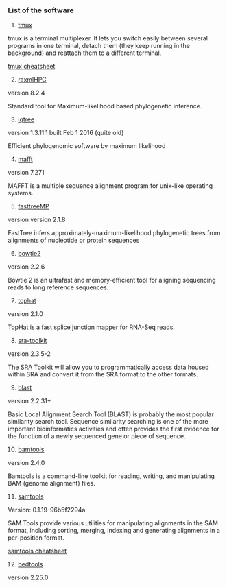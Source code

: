 ### List of the software ###

1. [tmux](https://github.com/tmux/tmux/wiki) 

tmux is a terminal multiplexer. It lets you switch easily between several programs in one terminal, detach them (they keep running in the background) and reattach them to a different terminal. 

[tmux cheatsheet](https://gist.github.com/MohamedAlaa/2961058)

2. [raxmlHPC](http://www.exelixis-lab.org)

version 8.2.4

Standard tool for Maximum-likelihood based phylogenetic inference.

3. [iqtree](http://www.iqtree.org/doc/)

version 1.3.11.1 built Feb  1 2016 (quite old)

Efficient phylogenomic software by maximum likelihood

4. [mafft](http://mafft.cbrc.jp/alignment/software/)

version 7.271

MAFFT is a multiple sequence alignment program for unix-like operating systems.

5. [fasttreeMP](http://www.microbesonline.org/fasttree/)

version version 2.1.8

FastTree infers approximately-maximum-likelihood phylogenetic trees from alignments of nucleotide or protein sequences

6. [bowtie2](http://bowtie-bio.sourceforge.net/bowtie2/index.shtml)

version 2.2.6

Bowtie 2 is an ultrafast and memory-efficient tool for aligning sequencing reads to long reference sequences.

7. [tophat](https://ccb.jhu.edu/software/tophat/index.shtml)

version 2.1.0

TopHat is a fast splice junction mapper for RNA-Seq reads.

8. [sra-toolkit](https://www.ncbi.nlm.nih.gov/books/NBK158900/)

version 2.3.5-2

The SRA Toolkit will allow you to programmatically access data housed within SRA and convert it from the SRA format to the other formats.

9. [blast](https://www.ncbi.nlm.nih.gov/books/NBK279690/)

version 2.2.31+

Basic Local Alignment Search Tool (BLAST) is probably the most popular similarity search tool. Sequence similarity searching is one of the more important bioinformatics activities and often provides the first evidence for the function of a newly sequenced gene or piece of sequence. 

10. [bamtools](https://github.com/pezmaster31/bamtools/wiki)

version 2.4.0

Bamtools is a command-line toolkit for reading, writing, and manipulating BAM (genome alignment) files. 

11. [samtools](http://samtools.sourceforge.net)

Version: 0.1.19-96b5f2294a

SAM Tools provide various utilities for manipulating alignments in the SAM format, including sorting, merging, indexing and generating alignments in a per-position format.

[samtools cheatsheet](https://davetang.org/wiki/tiki-index.php?page=SAMTools)

12. [bedtools](http://bedtools.readthedocs.io/en/latest/)

version 2.25.0







